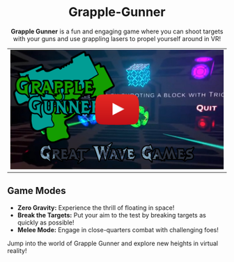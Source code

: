 <div align="center">
  
# Grapple-Gunner

**Grapple Gunner** is a fun and engaging game where you can shoot targets with your guns and use grappling lasers to propel yourself around in VR!

<table>
  <tr>
    <td>
      <a href="https://www.youtube.com/watch?v=c5Rw0AvpiPs">
        <img src="https://github.com/Metagawa/Grapple-Gunner/blob/master/youtube.png" alt="Grapple-Gunner">
      </a>
    </td>
  </tr>
</table>

</div>

## Game Modes

* **Zero Gravity:** Experience the thrill of floating in space!
* **Break the Targets:** Put your aim to the test by breaking targets as quickly as possible!
* **Melee Mode:** Engage in close-quarters combat with challenging foes!

Jump into the world of Grapple Gunner and explore new heights in virtual reality!
